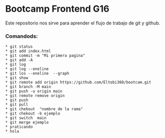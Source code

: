 # Bootcamp Frontend G16

Este repositorio nos sirve para aprender el flujo de trabajo de git y github.

### Comandods:

    * git status
    * git add index.html
    * git commit -m "Mi primera pagina"
    * git add -A
    * git log
    * git log --oneline
    * git los --oneline  --graph
    * git show
    * git remote add origin https://github.com/Eltobi360/bootcam.git
    * git branch -M main
    * git push -u origin main
    * git remote remove origin
    * git push
    * git pull
    * git chekout  "nombre de la rama"
    * git chekout -b ejemplo
    * git switch  main
    * git merge ejemplo
    * praticando
    * hola 